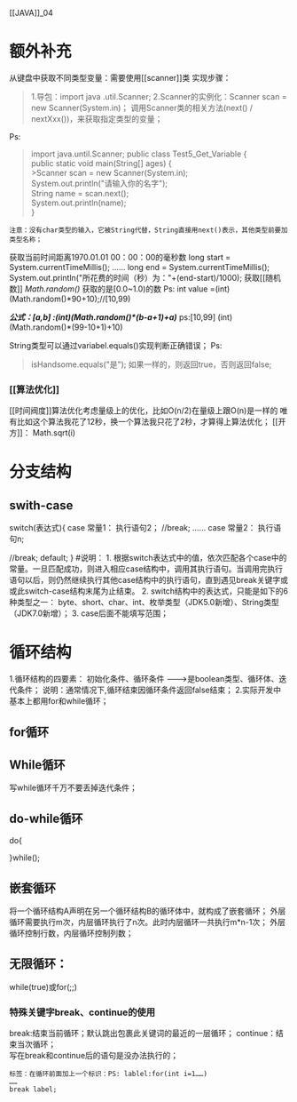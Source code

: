 [[JAVA]]_04
# 额外补充
从键盘中获取不同类型变量：需要使用[[scanner]]类
实现步骤：
>1.导包：import java .util.Scanner;
>2.Scanner的实例化：Scanner scan = new  Scanner(System.in)；
>调用Scanner类的相关方法(next() / nextXxx())，来获取指定类型的变量；
>

 Ps:
>import java.until.Scanner;
>public class Test5_Get_Variable {  
 >  public static void main(String[] ages) {  
       >Scanner scan = new Scanner(System.in);  
>System.out.println("请输入你的名字");  
>String name = scan.next();  
>System.out.println(name);  
>}  

	注意：没有char类型的输入，它被String代替，String直接用next()表示，其他类型前要加类型名称；
	
获取当前时间距离1970.01.01  00：00：00的毫秒数
long  start = System.currentTimeMillis();
……
long  end = System.currentTimeMillis();
System.out.println("所花费的时间（秒）为："+(end-start)/1000);
获取[[随机数]]
*Math.random()* 获取的是[0.0~1.0)的数
	Ps:
	int value =(int)(Math.random()*90+10);//[10,99)

***公式：[a,b] :(int)(Math.random()\*(b-a+1)+a)***
ps:[10,99] (int)(Math.random()\*(99-10+1)+10)


String类型可以通过variabel.equals()实现判断正确错误；
Ps:
>isHandsome.equals("是");
>如果一样的，则返回true，否则返回false;
	
### [[算法优化]]
[[时间阀度]]算法优化考虑量级上的优化，比如O(n/2)在量级上跟O(n)是一样的
唯有比如这个算法我花了12秒，换一个算法我只花了2秒，才算得上算法优化；
[[开方]]：
Math.sqrt(i)
# 分支结构
## swith-case
switch(表达式){
case 常量1：
执行语句2；
//break;
……
case 常量2：
执行语句n;

//break;
default;
}
#说明：
1.
根据switch表达式中的值，依次匹配各个case中的常量。一旦匹配成功，则进入相应case结构中，调用其执行语句。当调用完执行语句以后，则仍然继续执行其他case结构中的执行语句，直到遇见break关键字或或此switch-case结构末尾为止结束。
2.
switch结构中的表达式，只能是如下的6种类型之一：
byte、short、char、int、枚举类型（JDK5.0新增）、String类型（JDK7.0新增）；
3.
case后面不能填写范围；

# 循环结构
1.循环结构的四要素：
初始化条件、循环条件 --->是boolean类型、循环体、迭代条件；
说明：通常情况下,循环结束因循环条件返回false结束；
2.实际开发中基本上都用for和while循环；
## for循环
## While循环
写while循环千万不要丢掉迭代条件；
## do-while循环
do{

}while();
## 嵌套循环
将一个循环结构A声明在另一个循环结构B的循环体中，就构成了嵌套循环；
外层循环需要执行m次，内层循环执行了n次。此时内层循环一共执行m\*n-1次；
外层循环控制行数，内层循环控制列数；

## 无限循环：
while(true)或for(;;)
### 特殊关键字break、continue的使用

break:结束当前循环；默认跳出包裹此关键词的最近的一层循环；
continue：结束当次循环；  
写在break和continue后的语句是没办法执行的；

	标签：在循环前面加上一个标识：PS: lablel:for(int i=1……)
	……
	break label;
	

